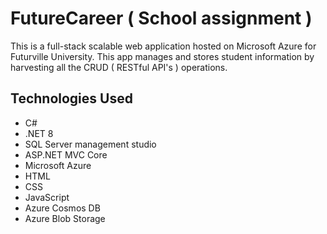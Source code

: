 # FutureCareer ( School assignment )

This is a full-stack scalable web application hosted on Microsoft Azure for Futurville University. This app manages and stores student information by harvesting all the CRUD ( RESTful API's ) operations.

## Technologies Used
* C#
* .NET 8
* SQL Server management studio
* ASP.NET MVC Core
* Microsoft Azure
* HTML
* CSS
* JavaScript
* Azure Cosmos DB
* Azure Blob Storage
